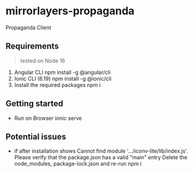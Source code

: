 # mirrorlayers-propaganda
Propaganda Client

## Requirements

> tested on Node 16

1. Angular CLI
    npm install -g @angular/cli
2. Ionic CLI (6.19)
    npm install -g @ionic/cli
3. Install the required packages
    npm i

## Getting started

- Run on Browser
    ionic serve

## Potential issues
- if after installation shows
    Cannot find module '.../iconv-lite/lib/index.js'. Please verify that the package.json has a valid "main" entry
    Delete the node_modules, package-lock.json and re-run npm i